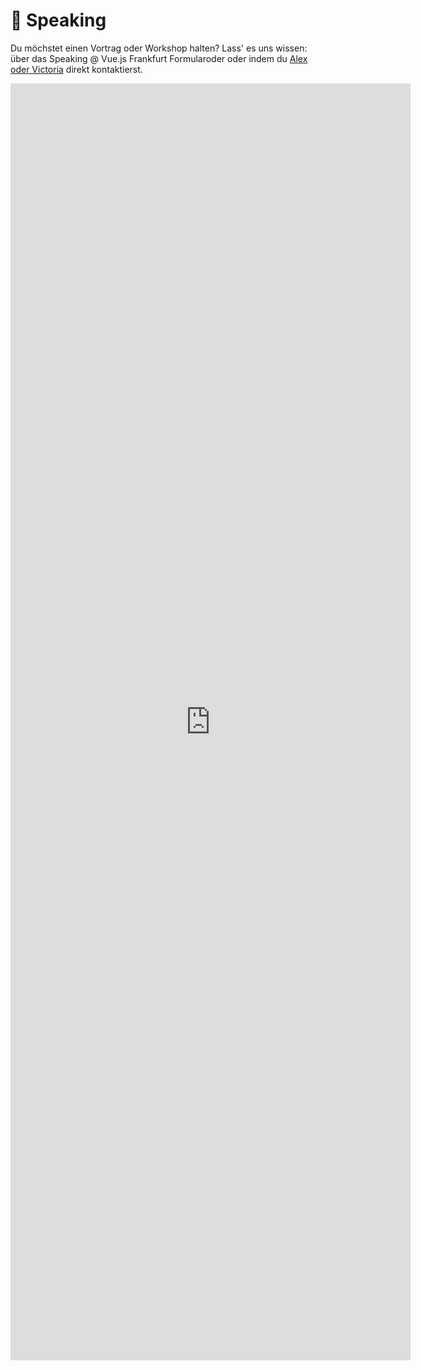 # :microphone: Speaking

Du möchstet einen Vortrag oder Workshop halten? Lass' es uns wissen: über das Speaking @ Vue.js Frankfurt Formularoder oder indem du [Alex oder Victoria](../about/team.md) direkt kontaktierst.

<div class="form">
<iframe src="https://docs.google.com/forms/d/e/1FAIpQLSfx99PhOzCbxRz275pUqBu_vZpz8NkN501jp5sAng3bbLab3Q/viewform?embedded=true" width="640" height="2043" frameborder="0" marginheight="0" marginwidth="0">Loading...</iframe>
</div>
